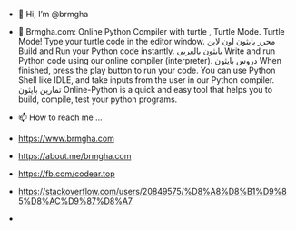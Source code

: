 - 👋 Hi, I’m @brmgha

- 👀 Brmgha.com: Online Python Compiler with turtle , Turtle Mode. Turtle Mode! Type your turtle code in the editor window. محرر بايثون اون لاين Build and Run your Python code instantly. بايثون بالعربي Write and run Python code using our online compiler (interpreter). دروس بايثون When finished, press the play button to run your code. You can use Python Shell like IDLE, and take inputs from the user in our Python compiler. تمارين بايثون Online-Python is a quick and easy tool that helps you to build, compile, test your python programs.

- 📫 How to reach me ...
- https://www.brmgha.com
- https://about.me/brmgha.com
- https://fb.com/codear.top
- https://stackoverflow.com/users/20849575/%D8%A8%D8%B1%D9%85%D8%AC%D9%87%D8%A7
- 
